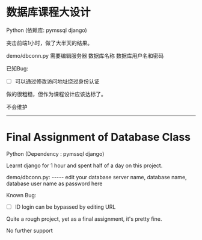 # 数据库课程大设计



Python (依赖库: pymssql django)

突击前端1小时，做了大半天的结果。

demo/dbconn.py  需要编辑服务器 数据库名称 数据库用户名和密码



已知Bug:

- [ ] 可以通过修改访问地址绕过身份认证



做的很粗糙，但作为课程设计应该达标了。

不会维护

------------------------------------------------------------

# Final Assignment of Database Class

Python (Dependency : pymssql django)

Learnt django for 1 hour and spent half of a day on this project.

demo/dbconn.py:  ----- edit your database server name, database name, database user name as password here



Known Bug:

- [ ] ID login can be bypassed by editing URL



Quite a rough project, yet as a final assignment, it's pretty fine.

No further support